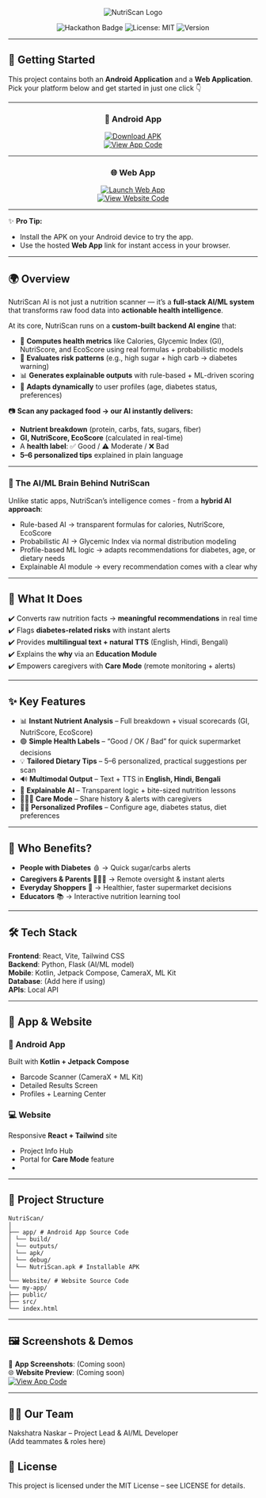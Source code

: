 <!-- # 🍏 NutriScan AI — Your Intelligent Food Evaluator   -->

<div align="center">

![NutriScan Logo](https://i.ibb.co/LhDjnjmG/Nutri-Scan-Banner.png)

![Hackathon Badge](https://img.shields.io/badge/Hackathon-Ready-brightgreen) 
![License: MIT](https://img.shields.io/badge/License-MIT-blue.svg) 
![Version](https://img.shields.io/badge/Version-1.0.0-orange)

</div>


---

## 🚀 Getting Started  

This project contains both an **Android Application** and a **Web Application**.  
Pick your platform below and get started in just one click 👇  

---

<div align="center">

### 📱 Android App  

[![Download APK](https://img.shields.io/badge/⬇️_Download-APK-success?style=for-the-badge&logo=android)](app/build/outputs/apk/debug/NutriScan.apk)  
[![View App Code](https://img.shields.io/badge/💻_View-App_Code-brightgreen?style=for-the-badge&logo=kotlin)](app/)  

</div>

---

<div align="center">

### 🌐 Web App  

[![Launch Web App](https://img.shields.io/badge/🚀_Launch-Web_App-blue?style=for-the-badge&logo=google-chrome)](https://nutri-scan-ai-azure.vercel.app/)  
[![View Website Code](https://img.shields.io/badge/💻_View-Website_Code-lightgrey?style=for-the-badge&logo=react)](Website/my-app)  

</div>

---

✨ **Pro Tip:**  
- Install the APK on your Android device to try the app.  
- Use the hosted **Web App** link for instant access in your browser.  


---

## 🌍 Overview  

NutriScan AI is not just a nutrition scanner — it’s a **full-stack AI/ML system** that transforms raw food data into **actionable health intelligence**.  

At its core, NutriScan runs on a **custom-built backend AI engine** that:  
- 🧮 **Computes health metrics** like Calories, Glycemic Index (GI), NutriScore, and EcoScore using real formulas + probabilistic models  
- 🧠 **Evaluates risk patterns** (e.g., high sugar + high carb → diabetes warning)  
- 📊 **Generates explainable outputs** with rule-based + ML-driven scoring  
- 🔄 **Adapts dynamically** to user profiles (age, diabetes status, preferences)  

📷 **Scan any packaged food → our AI instantly delivers:**  
- **Nutrient breakdown** (protein, carbs, fats, sugars, fiber)  
- **GI, NutriScore, EcoScore** (calculated in real-time)  
- A **health label**: ✅ Good / ⚠️ Moderate / ❌ Bad  
- **5–6 personalized tips** explained in plain language  

---

### 🧠 The AI/ML Brain Behind NutriScan  
Unlike static apps, NutriScan’s intelligence comes - from a **hybrid AI approach**:  
- Rule-based AI → transparent formulas for calories, NutriScore, EcoScore
- Probabilistic AI → Glycemic Index via normal distribution modeling
- Profile-based ML logic → adapts recommendations for diabetes, age, or dietary needs
- Explainable AI module → every recommendation comes with a clear why
---

## 🚀 What It Does  

✔️ Converts raw nutrition facts → **meaningful recommendations** in real time  
✔️ Flags **diabetes-related risks** with instant alerts  
✔️ Provides **multilingual text + natural TTS** (English, Hindi, Bengali)  
✔️ Explains the **why** via an **Education Module**  
✔️ Empowers caregivers with **Care Mode** (remote monitoring + alerts)  

---

## ✨ Key Features  

- 📊 **Instant Nutrient Analysis** – Full breakdown + visual scorecards (GI, NutriScore, EcoScore)  
- 🟢 **Simple Health Labels** – “Good / OK / Bad” for quick supermarket decisions  
- 💡 **Tailored Dietary Tips** – 5–6 personalized, practical suggestions per scan  
- 🔊 **Multimodal Output** – Text + TTS in **English, Hindi, Bengali**  
- 🔎 **Explainable AI** – Transparent logic + bite-sized nutrition lessons  
- 👨‍👩‍👧 **Care Mode** – Share history & alerts with caregivers  
- 🧑‍⚕️ **Personalized Profiles** – Configure age, diabetes status, diet preferences  

---

## 👥 Who Benefits?  

- **People with Diabetes** 🩸 → Quick sugar/carbs alerts  
- **Caregivers & Parents** 👨‍👩‍👧 → Remote oversight & instant alerts  
- **Everyday Shoppers** 🛒 → Healthier, faster supermarket decisions  
- **Educators** 📚 → Interactive nutrition learning tool  

---

## 🛠️ Tech Stack  

**Frontend**: React, Vite, Tailwind CSS  
**Backend**: Python, Flask (AI/ML model)  
**Mobile**: Kotlin, Jetpack Compose, CameraX, ML Kit  
**Database**: (Add here if using)  
**APIs**: Local API  

---

## 📱 App & Website  

### 📲 Android App  
Built with **Kotlin + Jetpack Compose**  
- Barcode Scanner (CameraX + ML Kit)  
- Detailed Results Screen  
- Profiles + Learning Center  

### 💻 Website  
Responsive **React + Tailwind** site  
- Project Info Hub  
- Portal for **Care Mode** feature
- 
---

## 📂 Project Structure  
```
NutriScan/
│
├── app/ # Android App Source Code
│ └── build/
│ └── outputs/
│ └── apk/
│ └── debug/
│ └── NutriScan.apk # Installable APK
│
└── Website/ # Website Source Code
└── my-app/
├── public/
├── src/
└── index.html
```
---

## 🖼️ Screenshots & Demos  

📱 **App Screenshots**: (Coming soon)  
🌐 **Website Preview**: (Coming soon)  
<centre> [![View App Code](https://img.shields.io/badge/View-DEMO-brightgreen?style=for-the-badge&logo=youtube)](app/) <!-- Replace with real link -->  

---

## 👨‍💻 Our Team<br>
Nakshatra Naskar – Project Lead & AI/ML Developer<br>
(Add teammates & roles here)

## 📜 License
This project is licensed under the MIT License – see LICENSE
 for details.
